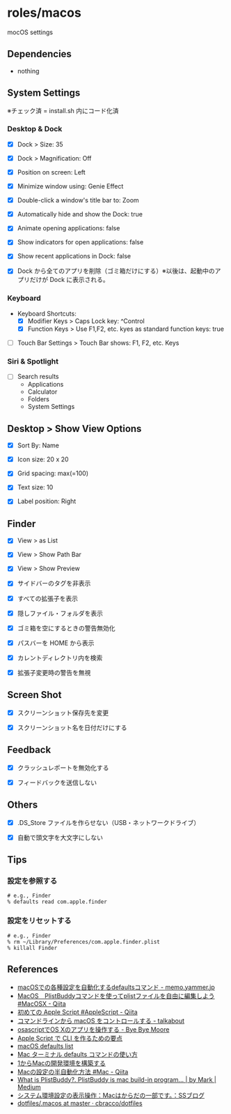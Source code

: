 # roles/macos
mocOS settings



## Dependencies
- nothing



## System Settings
※チェック済 = install.sh 内にコード化済


### Desktop & Dock
- [x] Dock > Size: 35
- [x] Dock > Magnification: Off
- [x] Position on screen: Left
- [x] Minimize window using: Genie Effect
- [x] Double-click a window's title bar to: Zoom
- [x] Automatically hide and show the Dock: true
- [x] Animate opening applications: false
- [x] Show indicators for open applications: false
- [x] Show recent applications in Dock: false
- [x] Dock から全てのアプリを削除（ゴミ箱だけにする）※以後は、起動中のアプリだけが Dock に表示される。


### Keyboard
- Keyboard Shortcuts:
  - [x] Modifier Keys > Caps Lock key: ^Control
  - [x] Function Keys > Use F1,F2, etc. kyes as standard function keys: true
- [ ] Touch Bar Settings > Touch Bar shows: F1, F2, etc. Keys


### Siri & Spotlight
- [ ] Search results
  - Applications
  - Calculator
  - Folders
  - System Settings



## Desktop > Show View Options
- [x] Sort By: Name
- [x] Icon size: 20 x 20
- [x] Grid spacing: max(=100)
- [x] Text size: 10
- [x] Label position: Right



## Finder
- [x] View > as List
- [x] View > Show Path Bar
- [x] View > Show Preview
- [x] サイドバーのタグを非表示
- [x] すべての拡張子を表示
- [x] 隠しファイル・フォルダを表示
- [x] ゴミ箱を空にするときの警告無効化
- [x] パスバーを HOME から表示
- [x] カレントディレクトリ内を検索
- [x] 拡張子変更時の警告を無視


## Screen Shot
- [x] スクリーンショット保存先を変更
- [x] スクリーンショット名を日付だけにする



## Feedback
- [x] クラッシュレポートを無効化する
- [x] フィードバックを送信しない



## Others
- [x] .DS_Store ファイルを作らせない（USB・ネットワークドライブ）
- [x] 自動で頭文字を大文字にしない



## Tips
### 設定を参照する
```
# e.g., Finder
% defaults read com.apple.finder
```


### 設定をリセットする
```
# e.g., Finder
% rm ~/Library/Preferences/com.apple.finder.plist
% killall Finder
```



## References
- [macOSでの各種設定を自動化するdefaultsコマンド - memo.yammer.jp](https://memo.yammer.jp/posts/macos-defaults)
- [MacOS　PlistBuddyコマンドを使ってplistファイルを自由に編集しよう #MacOSX - Qiita](https://qiita.com/keitean/items/6972b8f34636a88bae74)
- [初めての Apple Script #AppleScript - Qiita](https://qiita.com/satosystems/items/8fff5b2313ecd6f81af3)
- [コマンドラインから macOS をコントロールする - talkabout](https://talkabout.jp/smarthome/macos-teminal.html)
- [osascriptでOS Xのアプリを操作する - Bye Bye Moore](https://shuzo-kino.hateblo.jp/entry/2015/01/03/234722)
- [Apple Script で CLI を作るための要点](https://zenn.dev/suzuki_hoge/articles/2020-12-apple-script-984ae31d9a473ca1ffb2)
- [macOS defaults list](https://macos-defaults.com/)
- [Mac ターミナル defaults コマンドの使い方](https://www.webdesignleaves.com/pr/plugins/mac_terminal_basics_06.html)
- [1からMacの開発環境を構築する](https://zenn.dev/horatjp/articles/macos-dev-env)
- [Macの設定の半自動化方法 #Mac - Qiita](https://qiita.com/DiveMasakazu/items/ac4c6daad50084656758)
- [What is PlistBuddy?. PlistBuddy is mac build-in program… | by Mark | Medium](https://medium.com/@marksiu/what-is-plistbuddy-76cb4f0c262d)
- [システム環境設定の表示操作：Macはからだの一部です。：SSブログ](https://start-mac.blog.ss-blog.jp/2020-08-04)
- [dotfiles/.macos at master · cbracco/dotfiles](https://github.com/cbracco/dotfiles/blob/master/.macos)

